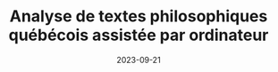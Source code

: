 ---
# Leave the homepage title empty to use the site title
title: Analyse de textes philosophiques québécois assistée par ordinateur
date: 2023-09-21
type: landing

sections:
  - block: hero
    content:
      title: |
        Analyse de textes philosophiques québécois assistée par ordinateur
      image:
        filename: welcome.jpg
      text: |
        <p>
        En mai 2021, le programme Savoir du CRSH, le Conseil de Recherches en Sciences Humaines du Canada, accordait au LANCI, le Laboratoire d’analyse cognitive de l’information de l’UQÀM, une importante subvention de recherche. Son objectif principal est d’analyser un corpus historique de textes philosophiques québécois à l'aide d'outils informatiques utilisant des acquis récents de l'intelligence artificielle (IA).
        </p>

  - block: collection
    content:
      title: Actualités
      subtitle:
      text:
      count: 3
      filters:
        author: ''
        category: ''
        exclude_featured: false
        publication_type: ''
        tag: ''
      offset: 0
      order: desc
      page_type: actualites
    design:
      view: card
      columns: '2'

  - block: collection
    content:
      title: Activités
      subtitle:
      text:
      count: 3
      filters:
        author: ''
        category: ''
        exclude_featured: false
        publication_type: ''
        tag: ''
      offset: 0
      order: desc
      page_type: event
    design:
      view: card
      columns: '2'
  
  - block: markdown
    content:
      title:
      subtitle:
      text: |
        {{% cta cta_link="./equipe/" cta_text="Équipe de recherche →" %}}
    design:
      columns: '1'
---